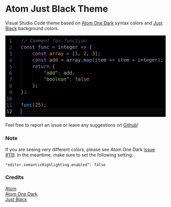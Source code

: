 # Atom Just Black Theme

Visual Studio Code theme based on [Atom One Dark](https://marketplace.visualstudio.com/items?itemName=akamud.vscode-theme-onedark) syntax colors and [Just Black](https://marketplace.visualstudio.com/items?itemName=nur.just-black) background colors.

![theme screenshot](https://github.com/dereckdamphouse/atom-just-black/blob/main/screenshot.png?raw=true)

Feel free to report an issue or leave any suggestions on [Github](https://github.com/dereckdamphouse/atom-just-black)!

### Note
If you are seeing very different colors, please see Atom One Dark [issue #119](https://github.com/akamud/vscode-theme-onedark/issues/119). In the meantime, make sure to set the following setting:

```
"editor.semanticHighlighting.enabled": false
```

### Credits
[Atom](https://github.com/atom)\
[Atom One Dark](https://github.com/akamud/vscode-theme-onedark)\
[Just Black](https://github.com/nurmohammed840/VSC.ext/tree/master/JustBlack)